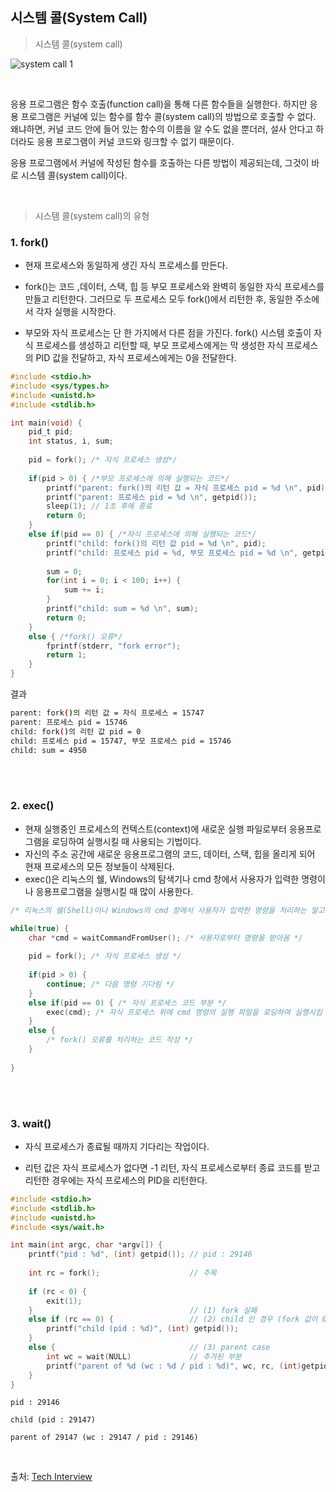 ##  시스템 콜(System Call)

> 시스템 콜(system call)

![system call 1](https://user-images.githubusercontent.com/68210266/154472236-72d7b46c-8fa3-4b49-81e2-e3c7809898b4.PNG)

<br>

응용 프로그램은 함수 호출(function call)을 통해 다른 함수들을 실행한다. 하지만 응용 프로그램은 커널에 있는 함수를 함수 콜(system call)의 방법으로 호출할 수 없다. 왜냐하면, 커널 코드 안에 들어 있는 함수의 이름을 알 수도 없을 뿐더러, 설사 안다고 하더라도 응용 프로그램이 커널 코드와 링크할 수 없기 때문이다.

응용 프로그램에서 커널에 작성된 함수를 호출하는 다른 방법이 제공되는데, 그것이 바로 시스템 콜(system call)이다.

<br>

> 시스템 콜(system call)의 유형

### 1. fork()

* 현재 프로세스와 동일하게 생긴 자식 프로세스를 만든다.

* fork()는 코드 ,데이터, 스택, 힙 등 부모 프로세스와 완벽히 동일한 자식 프로세스를 만들고 리턴한다. 그러므로 두 프로세스 모두 fork()에서 리턴한 후, 동일한 주소에서 각자 실행을 시작한다.
* 부모와 자식 프로세스는 단 한 가지에서 다른 점을 가진다. fork() 시스템 호출이 자식 프로세스를 생성하고 리턴할 때, 부모 프로세스에게는 막 생성한 자식 프로세스의 PID 값을 전달하고, 자식 프로세스에게는 0을 전달한다.

```c
#include <stdio.h>
#include <sys/types.h>
#include <unistd.h>
#include <stdlib.h>

int main(void) {
    pid_t pid;
    int status, i, sum;
    
    pid = fork(); /* 자식 프로세스 생성*/
    
    if(pid > 0) { /*부모 프로세스에 의해 실행되는 코드*/
        printf("parent: fork()의 리턴 값 = 자식 프로세스 pid = %d \n", pid);
        printf("parent: 프로세스 pid = %d \n", getpid());
        sleep(1); // 1초 후에 종료
        return 0;
    }
    else if(pid == 0) { /*자식 프로세스에 의해 실행되는 코드*/
        printf("child: fork()의 리턴 값 pid = %d \n", pid);
        printf("child: 프로세스 pid = %d, 부모 프로세스 pid = %d \n", getpid(), getppid());
        
        sum = 0;
        for(int i = 0; i < 100; i++) {
            sum += i;
        }
        printf("child: sum = %d \n", sum);
        return 0;
    }
    else { /*fork() 오류*/
        fprintf(stderr, "fork error");
        return 1;
    }
}
```

결과

```bash
parent: fork()의 리턴 값 = 자식 프로세스 = 15747
parent: 프로세스 pid = 15746
child: fork()의 리턴 값 pid = 0
child: 프로세스 pid = 15747, 부모 프로세스 pid = 15746
child: sum = 4950
```

<br>

<br>

### 2. exec()

* 현재 실행중인 프로세스의 컨텍스트(context)에 새로운 실행 파일로부터 응용프로그램을 로딩하여 실행시킬 때 사용되는 기법이다.
* 자신의 주소 공간에 새로운 응용프로그램의 코드, 데이터, 스택, 힙을 올리게 되어 현재 프로세스의 모든 정보들이 삭제된다.
* exec()은 리눅스의 쉘, Windows의 탐색기나 cmd 창에서 사용자가 입력한 명령이나 응용프로그램을 실행시킬 때 많이 사용한다.

```c
/* 리눅스의 쉘(Shell)이나 Windows의 cmd 창에서 사용자가 입력한 명령을 처리하는 알고리즘 */

while(true) {
	char *cmd = waitCommandFromUser(); /* 사용자로부터 명령을 받아옴 */
    
    pid = fork(); /* 자식 프로세스 생성 */
    
    if(pid > 0) {
        continue; /* 다음 명령 기다림 */
    }
    else if(pid == 0) { /* 자식 프로세스 코드 부분 */
        exec(cmd); /* 자식 프로세스 위에 cmd 명령의 실행 파일을 로딩하여 실행시킴 */
    }
    else {
        /* fork() 오류를 처리하는 코드 작성 */
    }
    
}
```

<br>

<br>

### 3. wait()

* 자식 프로세스가 종료될 때까지 기다리는 작업이다.

* 리턴 값은 자식 프로세스가 없다면 -1 리턴, 자식 프로세스로부터 종료 코드를 받고 리턴한 경우에는 자식 프로세스의 PID을 리턴한다.

```c
#include <stdio.h>
#include <stdlib.h>
#include <unistd.h>
#include <sys/wait.h>

int main(int argc, char *argv[]) {
    printf("pid : %d", (int) getpid()); // pid : 29146
    
    int rc = fork();					// 주목
    
    if (rc < 0) {
        exit(1);
    }									// (1) fork 실패
    else if (rc == 0) {					// (2) child 인 경우 (fork 값이 0)
        printf("child (pid : %d)", (int) getpid());
    }
    else {								// (3) parent case
        int wc = wait(NULL)				// 추가된 부분
        printf("parent of %d (wc : %d / pid : %d)", wc, rc, (int)getpid());
    }
}
```

```basi
pid : 29146

child (pid : 29147)

parent of 29147 (wc : 29147 / pid : 29146)
```

<br>

출처: [Tech Interview](https://gyoogle.dev/blog/computer-science/operating-system/System%20Call.html)